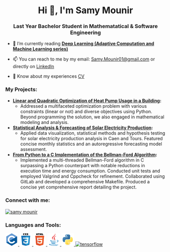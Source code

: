 <h1 align="center">Hi 👋, I'm Samy Mounir</h1>
<h3 align="center">Last Year Bachelor Student in Mathematatical & Software Engineering</h3>

<!-- - 🔭 I’m currently working on [test](testt) 

- 👨‍💻 All of my projects are available at [3 projects](3 projects)

- ⚡ Fun fact **test**
-->

- 🌱 I’m currently reading **[Deep Learning (Adaptive Computation and Machine Learning series)](https://www.deeplearningbook.org/)**

- 📫 You can reach to me by my email: Samy.Mounir01@gmail.com or directly on [LinkedIn](https://linkedin.com/in/samy-mounir)

- 📄 Know about my experiences [CV](linkgoogledrive)


<h3 align="left">My Projects:</h3>


* **[Linear and Quadratic Optimization of Heat Pump Usage in a Building](https://github.com/SamyMounir/Linear-and-Quadratic-Optimization-of-Heat-Pump-Usage-in-a-Building):**
    * Addressed a multifaceted optimization problem with various constraints (linear or not) and diverse objectives using Python. Beyond programming the solution, we also engaged in mathematical modeling and analysis.
* **[Statistical Analysis & Forecasting of Solar Electricity Production](https://github.com/SamyMounir/Statistical-Analysis-Forecasting-of-Solar-Electricity-Production):** 
    * Applied data visualization, statistical methods and hypothesis testing for solar electricity production analysis in Caen and Tours. Featured concise monthly statistics and an autoregressive forecasting model assessment.
* **[From Python to a C Implementation of the Bellman-Ford Algorithm](https://github.com/SamyMounir/From-Python-to-a-C-Implementation-of-the-Bellman-Ford-Algorithm):**
    * Implemented a multi-threaded Bellman-Ford algorithm in C surpassing a Python counterpart with notable reductions in execution time and energy consumption. Conducted unit tests and employed Valgrind and Cppcheck for refinement. Collaborated using GitLab and developed a comprehensive Makefile. Produced a concise yet comprehensive report detailing the project.
<!-- * **Project 4:** Project 4
    * Multiple bullet points -->

<h3 align="left">Connect with me:</h3>
<p align="left">
<a href="https://linkedin.com/in/samy-mounir" target="blank"><img align="center" src="https://raw.githubusercontent.com/rahuldkjain/github-profile-readme-generator/master/src/images/icons/Social/linked-in-alt.svg" alt="samy mounir" height="30" width="40" /></a>
</p>

<h3 align="left">Languages and Tools:</h3>
<p align="left"> <a href="https://www.cprogramming.com/" target="_blank" rel="noreferrer"> <img src="https://raw.githubusercontent.com/devicons/devicon/master/icons/c/c-original.svg" alt="c" width="40" height="40"/> </a> <a href="https://www.w3schools.com/css/" target="_blank" rel="noreferrer"> <img src="https://raw.githubusercontent.com/devicons/devicon/master/icons/css3/css3-original-wordmark.svg" alt="css3" width="40" height="40"/> </a> <a href="https://www.w3.org/html/" target="_blank" rel="noreferrer"> <img src="https://raw.githubusercontent.com/devicons/devicon/master/icons/html5/html5-original-wordmark.svg" alt="html5" width="40" height="40"/> </a> <a href="https://www.java.com" target="_blank" rel="noreferrer"> <img src="https://raw.githubusercontent.com/devicons/devicon/master/icons/java/java-original.svg" alt="java" width="40" height="40"/> </a> <a href="https://www.python.org" target="_blank" rel="noreferrer"> <img src="https://raw.githubusercontent.com/devicons/devicon/master/icons/python/python-original.svg" alt="python" width="40" height="40"/> </a> <a href="https://www.tensorflow.org" target="_blank" rel="noreferrer"> <img src="https://www.vectorlogo.zone/logos/tensorflow/tensorflow-icon.svg" alt="tensorflow" width="40" height="40"/> </a> </p>

